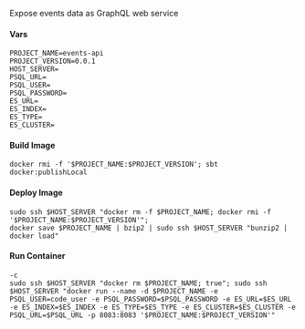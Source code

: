 Expose events data as GraphQL web service


#### Vars
```
PROJECT_NAME=events-api
PROJECT_VERSION=0.0.1
HOST_SERVER=
PSQL_URL=
PSQL_USER=
PSQL_PASSWORD=
ES_URL=
ES_INDEX=
ES_TYPE=
ES_CLUSTER=
```

#### Build Image
```
docker rmi -f '$PROJECT_NAME:$PROJECT_VERSION'; sbt docker:publishLocal
```

#### Deploy Image
```
sudo ssh $HOST_SERVER "docker rm -f $PROJECT_NAME; docker rmi -f '$PROJECT_NAME:$PROJECT_VERSION'";
docker save $PROJECT_NAME | bzip2 | sudo ssh $HOST_SERVER "bunzip2 | docker load"
```

#### Run Container
```
-c
sudo ssh $HOST_SERVER "docker rm $PROJECT_NAME; true"; sudo ssh $HOST_SERVER "docker run --name -d $PROJECT_NAME -e PSQL_USER=code_user -e PSQL_PASSWORD=$PSQL_PASSWORD -e ES_URL=$ES_URL -e ES_INDEX=$ES_INDEX -e ES_TYPE=$ES_TYPE -e ES_CLUSTER=$ES_CLUSTER -e PSQL_URL=$PSQL_URL -p 8083:8083 '$PROJECT_NAME:$PROJECT_VERSION'"
```
